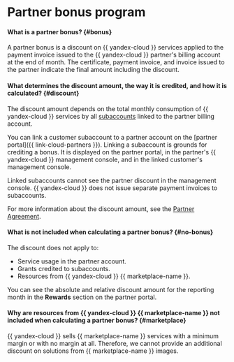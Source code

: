 # Partner bonus program

#### What is a partner bonus? {#bonus}

A partner bonus is a discount on {{ yandex-cloud }} services applied to the payment invoice issued to the {{ yandex-cloud }} partner's billing account at the end of month. The certificate, payment invoice, and invoice issued to the partner indicate the final amount including the discount.

#### What determines the discount amount, the way it is credited, and how it is calculated? {#discount}

The discount amount depends on the total monthly consumption of {{ yandex-cloud }} services by all [subaccounts](../../partner/terms.md#sub-account) linked to the partner billing account.

You can link a customer subaccount to a partner account on the [partner portal]({{ link-cloud-partners }}). Linking a subaccount is grounds for crediting a bonus. It is displayed on the partner portal, in the partner's {{ yandex-cloud }} management console, and in the linked customer's management console.

Linked subaccounts cannot see the partner discount in the management console. {{ yandex-cloud }} does not issue separate payment invoices to subaccounts.

For more information about the discount amount, see the [Partner Agreement](https://yandex.ru/legal/cloud_grant/?lang=en).

#### What is not included when calculating a partner bonus? {#no-bonus}

The discount does not apply to:
* Service usage in the partner account.
* Grants credited to subaccounts.
* Resources from {{ yandex-cloud }} {{ marketplace-name }}.

You can see the absolute and relative discount amount for the reporting month in the **Rewards** section on the partner portal.

#### Why are resources from {{ yandex-cloud }} {{ marketplace-name }} not included when calculating a partner bonus? {#marketplace}

{{ yandex-cloud }} sells {{ marketplace-name }} services with a minimum margin or with no margin at all. Therefore, we cannot provide an additional discount on solutions from {{ marketplace-name }} images.

